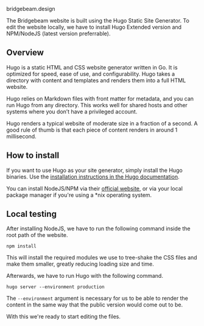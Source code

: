 bridgebeam.design

The Bridgebeam website is built using the Hugo Static Site Generator. To edit the website locally, we have to install Hugo Extended version and NPM/NodeJS (latest version preferrable).

## Overview

Hugo is a static HTML and CSS website generator written in Go. It is optimized for speed, ease of use, and configurability. Hugo takes a directory with content and templates and renders them into a full HTML website.

Hugo relies on Markdown files with front matter for metadata, and you can run Hugo from any directory. This works well for shared hosts and other systems where you don’t have a privileged account.

Hugo renders a typical website of moderate size in a fraction of a second. A good rule of thumb is that each piece of content renders in around 1 millisecond.

## How to install

If you want to use Hugo as your site generator, simply install the Hugo binaries. Use the [installation instructions in the Hugo documentation](https://gohugo.io/getting-started/installing/).

You can install NodeJS/NPM via their [official website](https://nodejs.org/en/download/), or via your local package manager if you're using a *nix operating system.

## Local testing

After installing NodeJS, we have to run the following command inside the root path of the website.

`npm install`

This will install the required modules we use to tree-shake the CSS files and make them smaller, greatly reducing loading size and time.

Afterwards, we have to run Hugo with the following command.

`hugo server --environment production`

The `--environment` argument is necessary for us to be able to render the content in the same way that the public version would come out to be.

With this we're ready to start editing the files.